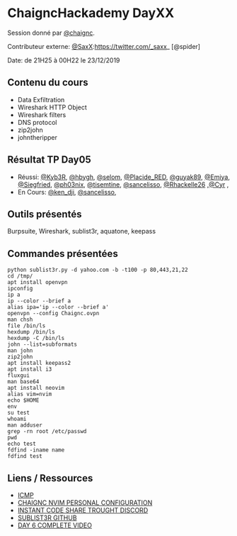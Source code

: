 # ChaigncHackademy DayXX
Session donné par [@chaignc][@chaignc].

Contributeur externe:
[@SaxX]:https://twitter.com/_saxx_
[@spider]

Date: de 21H25 à 00H22 le 23/12/2019

## Contenu du cours

*  Data Exfiltration
*  Wireshark HTTP Object
*  Wireshark filters
*  DNS protocol
*  zip2john
*  johntheripper

## Résultat TP Day05
* Réussi: [@Kyb3R](https://twitter.com/LickosA), [@hbygh](https://twitter.com/etechaf), [@selom](https://twitter.com/banybah), [@Placide_RED](https://twitter.com/Placide_RED), [@guyak89](https://twitter.com/), [@Emiya](https://twitter.com/), [@Siegfried](https://twitter.com/Xwxlxe), [@ph03nix](https://twitter.com/), [@tisemtine](https://twitter.com/tisemtine), [@sancelisso](https://twitter.com/LissanonCedric), [@Rhackelle26](https://twitter.com/) ,[@Cyr](https://twitter.com/) ,
* En Cours: [@ken_dji](https://twitter.com/), [@sancelisso](https://twitter.com/LissanonCedric),

## Outils présentés

Burpsuite,
Wireshark,
sublist3r,
aquatone,
keepass


## Commandes présentées
```
python sublist3r.py -d yahoo.com -b -t100 -p 80,443,21,22
cd /tmp/
apt install openvpn
ipconfig
ip a
ip --color --brief a
alias ipa='ip --color --brief a'
openvpn --config Chaignc.ovpn
man chsh
file /bin/ls
hexdump /bin/ls
hexdump -C /bin/ls
john --list=subformats
man john
zip2john
apt install keepass2
apt install i3
fluxgui
man base64
apt install neovim
alias vim=nvim
echo $HOME
env
su test
whoami
man adduser
grep -rn root /etc/passwd
pwd
echo test
fdfind -iname name
fdfind test

```

## Liens / Ressources
* [ICMP](https://fr.wikipedia.org/wiki/Internet_Control_Message_Protocol)
* [CHAIGNC NVIM PERSONAL CONFIGURATION](https://github.com/nongiach/dot)
* [INSTANT CODE SHARE TROUGHT DISCORD](https://gist.github.com/nongiach/0a7231896108370c6ec0c42a3d3f1c82)
* [SUBLIST3R GITHUB](https://github.com/aboul3la/Sublist3r.git)
* [DAY 6 COMPLETE VIDEO](https://www.youtube.com/watch?v=LT2FmGxruMw)


[@chaignc]:https://twitter.com/chaignc
[hexpresso]:https://hexpresso.github.io
[@Grenadine]:https://twitter.com/Greynardine
[@SaxX]:https://twitter.com/_saxx_
